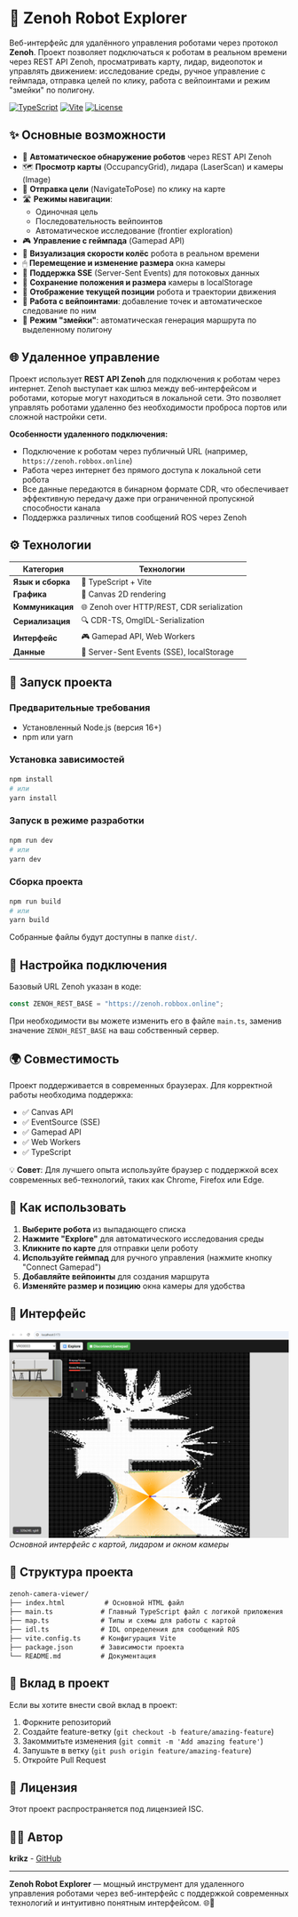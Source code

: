 # 🤖 Zenoh Robot Explorer

Веб-интерфейс для удалённого управления роботами через протокол **Zenoh**. Проект позволяет подключаться к роботам в реальном времени через REST API Zenoh, просматривать карту, лидар, видеопоток и управлять движением: исследование среды, ручное управление с геймпада, отправка целей по клику, работа с вейпоинтами и режим "змейки" по полигону.

[![TypeScript](https://img.shields.io/badge/TypeScript-5.x-blue.svg)](https://www.typescriptlang.org/)
[![Vite](https://img.shields.io/badge/Vite-7.x-646CFF.svg)](https://vitejs.dev/)
[![License](https://img.shields.io/badge/License-ISC-green.svg)](LICENSE)

## ✨ Основные возможности

- 🤖 **Автоматическое обнаружение роботов** через REST API Zenoh
- 🗺 **Просмотр карты** (OccupancyGrid), лидара (LaserScan) и камеры (Image)
- 🎯 **Отправка цели** (NavigateToPose) по клику на карте
- 🛣 **Режимы навигации**:
  - Одиночная цель
  - Последовательность вейпоинтов
  - Автоматическое исследование (frontier exploration)
- 🎮 **Управление с геймпада** (Gamepad API)
- 🔄 **Визуализация скорости колёс** робота в реальном времени
- 🖱 **Перемещение и изменение размера** окна камеры
- 📡 **Поддержка SSE** (Server-Sent Events) для потоковых данных
- 💾 **Сохранение положения и размера** камеры в localStorage
- 🧭 **Отображение текущей позиции** робота и траектории движения
- 📍 **Работа с вейпоинтами**: добавление точек и автоматическое следование по ним
- 🐍 **Режим "змейки"**: автоматическая генерация маршрута по выделенному полигону

## 🌐 Удаленное управление

Проект использует **REST API Zenoh** для подключения к роботам через интернет. Zenoh выступает как шлюз между веб-интерфейсом и роботами, которые могут находиться в локальной сети. Это позволяет управлять роботами удаленно без необходимости проброса портов или сложной настройки сети.

**Особенности удаленного подключения:**
- Подключение к роботам через публичный URL (например, `https://zenoh.robbox.online`)
- Работа через интернет без прямого доступа к локальной сети робота
- Все данные передаются в бинарном формате CDR, что обеспечивает эффективную передачу даже при ограниченной пропускной способности канала
- Поддержка различных типов сообщений ROS через Zenoh

## ⚙️ Технологии

| Категория | Технологии |
|-----------|------------|
| **Язык и сборка** | 📝 TypeScript + Vite |
| **Графика** | 🎨 Canvas 2D rendering |
| **Коммуникация** | 🌐 Zenoh over HTTP/REST, CDR serialization |
| **Сериализация** | 🔍 CDR-TS, OmgIDL-Serialization |
| **Интерфейс** | 🎮 Gamepad API, Web Workers |
| **Данные** | 📡 Server-Sent Events (SSE), localStorage |

## 🚀 Запуск проекта

### Предварительные требования

- Установленный Node.js (версия 16+)
- npm или yarn

### Установка зависимостей

```bash
npm install
# или
yarn install
```

### Запуск в режиме разработки

```bash
npm run dev
# или
yarn dev
```

### Сборка проекта

```bash
npm run build
# или
yarn build
```

Собранные файлы будут доступны в папке `dist/`.

## 🔧 Настройка подключения

Базовый URL Zenoh указан в коде:

```typescript
const ZENOH_REST_BASE = "https://zenoh.robbox.online";
```

При необходимости вы можете изменить его в файле `main.ts`, заменив значение `ZENOH_REST_BASE` на ваш собственный сервер.

## 🌍 Совместимость

Проект поддерживается в современных браузерах. Для корректной работы необходима поддержка:

- ✅ Canvas API
- ✅ EventSource (SSE)
- ✅ Gamepad API
- ✅ Web Workers
- ✅ TypeScript

💡 **Совет**: Для лучшего опыта используйте браузер с поддержкой всех современных веб-технологий, таких как Chrome, Firefox или Edge.

## 🤝 Как использовать

1. **Выберите робота** из выпадающего списка
2. **Нажмите "Explore"** для автоматического исследования среды
3. **Кликните по карте** для отправки цели роботу
4. **Используйте геймпад** для ручного управления (нажмите кнопку "Connect Gamepad")
5. **Добавляйте вейпоинты** для создания маршрута
6. **Изменяйте размер и позицию** окна камеры для удобства

## 📸 Интерфейс

![Основной интерфейс](UI.png)
*Основной интерфейс с картой, лидаром и окном камеры*

## 📝 Структура проекта

```
zenoh-camera-viewer/
├── index.html          # Основной HTML файл
├── main.ts            # Главный TypeScript файл с логикой приложения
├── map.ts             # Типы и схемы для работы с картой
├── idl.ts             # IDL определения для сообщений ROS
├── vite.config.ts     # Конфигурация Vite
├── package.json       # Зависимости проекта
└── README.md          # Документация
```

## 🤝 Вклад в проект

Если вы хотите внести свой вклад в проект:

1. Форкните репозиторий
2. Создайте feature-ветку (`git checkout -b feature/amazing-feature`)
3. Закоммитьте изменения (`git commit -m 'Add amazing feature'`)
4. Запушьте в ветку (`git push origin feature/amazing-feature`)
5. Откройте Pull Request

## 📄 Лицензия

Этот проект распространяется под лицензией ISC.

## 👨‍💻 Автор

**krikz** - [GitHub](https://github.com/krikz)

---

**Zenoh Robot Explorer** — мощный инструмент для удаленного управления роботами через веб-интерфейс с поддержкой современных технологий и интуитивно понятным интерфейсом. 🌐🤖
